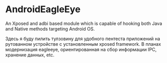 # AndroidEagleEye
An Xposed and adbi based module which is capable of hooking both Java and Native methods targeting Android OS.

Здесь я буду пилить тулзовину для удобного пентеста приложений на рутованном устройстве с установленным xposed framework. 
В планах модернизация eagleeye, ориентированная на сбор информации IPC, хранение данных, etc.
